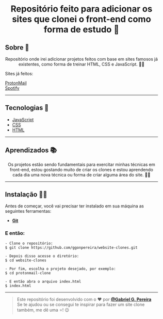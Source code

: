 <h4 align="center">
 <h1 align="center">Repositório feito para adicionar os sites que clonei o front-end como forma de estudo 🤗</h1> 
</h4>

<h2>Sobre 📝</h2>

<p align="center">Repositório onde irei adicionar projetos feitos com base em sites famosos já existentes, como forma de treinar HTML, CSS e JavaScript. 👊🏼</p>
<p>Sites já feitos:</p>
<a href="https://website-clones.pages.dev/">ProtonMail</a><br>
<a href="https://github.com/ggonpereira/website-clones/tree/main/spotify-clone">Spotify</a>

---

<h2>Tecnologias 🚀</h2>

- [JavaScript](https://www.javascript.com/)
- [CSS](https://developer.mozilla.org/pt-BR/docs/Web/CSS)
- [HTML](https://html.com/)

---

<h2>Aprendizados 📚</h2>

<p align="center">Os projetos estão sendo fundamentais para exercitar minhas técnicas em front-end, estou gostando muito de criar os clones e estou aprendendo cada dia uma nova técnica ou forma de criar alguma área do site. 🙌🏼 </p>

---

<h2>Instalação 👨‍💻</h2>
Antes de começar, você vai precisar ter instalado em sua máquina as seguintes ferramentas:

- <b>[Git](https://git-scm.com)</b>

### E então:

```
- Clone o repositório:
$ git clone https://github.com/ggonpereira/website-clones.git

- Depois disso acesse o diretório:
$ cd website-clones

- Por fim, escolha o projeto desejado, por exemplo:
$ cd protonmail-clone

- E então abra o arquivo index.html
$ index.html
```

---

> Este repositório foi desenvolvido com o ❤️ por **[@Gabriel G. Pereira](https://www.linkedin.com/in/gabriel-gonçalves-pereira/)** <br>
> Se te ajudou ou se consegui te inspirar para fazer um site clone também, me dê uma ⭐! 😉
